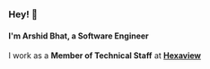 ### Hey! 👋

#### I'm **Arshid Bhat**, a Software Engineer

I work as a **Member of Technical Staff** at **[Hexaview](https://hexaviewtech.com/)**
